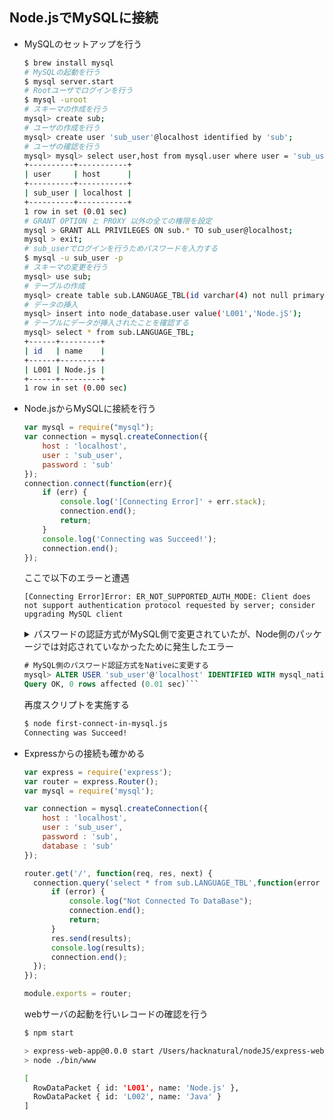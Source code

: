 ## Node.jsでMySQLに接続

- MySQLのセットアップを行う

  ```sh
  $ brew install mysql
  # MySQLの起動を行う
  $ mysql server.start
  # Rootユーザでログインを行う
  $ mysql -uroot
  # スキーマの作成を行う
  mysql> create sub;
  # ユーザの作成を行う
  mysql> create user 'sub_user'@localhost identified by 'sub';
  # ユーザの確認を行う
  mysql> mysql> select user,host from mysql.user where user = 'sub_user';
  +----------+-----------+
  | user     | host      |
  +----------+-----------+
  | sub_user | localhost |
  +----------+-----------+
  1 row in set (0.01 sec)
  # GRANT OPTION と PROXY 以外の全ての権限を設定
  mysql > GRANT ALL PRIVILEGES ON sub.* TO sub_user@localhost;
  mysql > exit;
  # sub_userでログインを行うためパスワードを入力する
  $ mysql -u sub_user -p
  # スキーマの変更を行う
  mysql> use sub;
  # テーブルの作成
  mysql> create table sub.LANGUAGE_TBL(id varchar(4) not null primary key, name varchar(30));
  # データの挿入
  mysql> insert into node_database.user value('L001','Node.jS');
  # テーブルにデータが挿入されたことを確認する
  mysql> select * from sub.LANGUAGE_TBL;
  +------+---------+
  | id   | name    |
  +------+---------+
  | L001 | Node.js |
  +------+---------+
  1 row in set (0.00 sec)
  ```
- Node.jsからMySQLに接続を行う
  ```js
  var mysql = require("mysql");
  var connection = mysql.createConnection({
      host : 'localhost',
      user : 'sub_user',
      password : 'sub'
  });
  connection.connect(function(err){
      if (err) {
          console.log('[Connecting Error]' + err.stack);
          connection.end();
          return;
      }
      console.log('Connecting was Succeed!');
      connection.end();
  });

  ```
  ここで以下のエラーと遭遇

  ```
  [Connecting Error]Error: ER_NOT_SUPPORTED_AUTH_MODE: Client does not support authentication protocol requested by server; consider upgrading MySQL client
  ```
  <details>
  <summary>パスワードの認証方式がMySQL側で変更されていたが、Node側のパッケージでは対応されていなかったために発生したエラー</summary>

  ```js
  [Connecting Error]Error: ER_NOT_SUPPORTED_AUTH_MODE: Client does not support authentication protocol requested by server; consider upgrading MySQL client
      at Handshake.Sequence._packetToError (/Users/hacknatural/nodeJS/node_modules/mysql/lib/protocol/sequences/Sequence.js:47:14)
      at Handshake.ErrorPacket (/Users/hacknatural/nodeJS/node_modules/mysql/lib/protocol/sequences/Handshake.js:123:18)
      at Protocol._parsePacket (/Users/hacknatural/nodeJS/node_modules/mysql/lib/protocol/Protocol.js:291:23)
      at Parser._parsePacket (/Users/hacknatural/nodeJS/node_modules/mysql/lib/protocol/Parser.js:433:10)
      at Parser.write (/Users/hacknatural/nodeJS/node_modules/mysql/lib/protocol/Parser.js:43:10)
      at Protocol.write (/Users/hacknatural/nodeJS/node_modules/mysql/lib/protocol/Protocol.js:38:16)
      at Socket.<anonymous> (/Users/hacknatural/nodeJS/node_modules/mysql/lib/Connection.js:88:28)
      at Socket.<anonymous> (/Users/hacknatural/nodeJS/node_modules/mysql/lib/Connection.js:526:10)
      at Socket.emit (events.js:321:20)
      at addChunk (_stream_readable.js:294:12)
      --------------------
      at Protocol._enqueue (/Users/hacknatural/nodeJS/node_modules/mysql/lib/protocol/Protocol.js:144:48)
      at Protocol.handshake (/Users/hacknatural/nodeJS/node_modules/mysql/lib/protocol/Protocol.js:51:23)
      at Connection.connect (/Users/hacknatural/nodeJS/node_modules/mysql/lib/Connection.js:116:18)
      at Object.<anonymous> (/Users/hacknatural/nodeJS/connect-in-mysql.js:8:12)
      at Module._compile (internal/modules/cjs/loader.js:1157:30)
      at Object.Module._extensions..js (internal/modules/cjs/loader.js:1177:10)
      at Module.load (internal/modules/cjs/loader.js:1001:32)
      at Function.Module._load (internal/modules/cjs/loader.js:900:14)
      at Function.executeUserEntryPoint [as runMain] (internal/modules/run_main.js:74:12)
      at internal/main/run_main_module.js:18:47
  ```
  </details>

  ```sql
  # MySQL側のパスワード認証方式をNativeに変更する
  mysql> ALTER USER 'sub_user'@'localhost' IDENTIFIED WITH mysql_native_password BY 'sub';
  Query OK, 0 rows affected (0.01 sec)```
  ```

  再度スクリプトを実施する

  ```sh
  $ node first-connect-in-mysql.js
  Connecting was Succeed!

- Expressからの接続も確かめる

  ```js
  var express = require('express');
  var router = express.Router();
  var mysql = require('mysql');

  var connection = mysql.createConnection({
      host : 'localhost',
      user : 'sub_user',
      password : 'sub',
      database : 'sub'
  });

  router.get('/', function(req, res, next) {
    connection.query('select * from sub.LANGUAGE_TBL',function(error , results , fields){
        if (error) {
            console.log("Not Connected To DataBase");
            connection.end();
            return;
        }
        res.send(results);
        console.log(results);
        connection.end();     
    });
  });

  module.exports = router;
  ```
  webサーバの起動を行いレコードの確認を行う
  ```sh
  $ npm start

  > express-web-app@0.0.0 start /Users/hacknatural/nodeJS/express-web-app
  > node ./bin/www

  [
    RowDataPacket { id: 'L001', name: 'Node.js' },
    RowDataPacket { id: 'L002', name: 'Java' }
  ]
  ```
